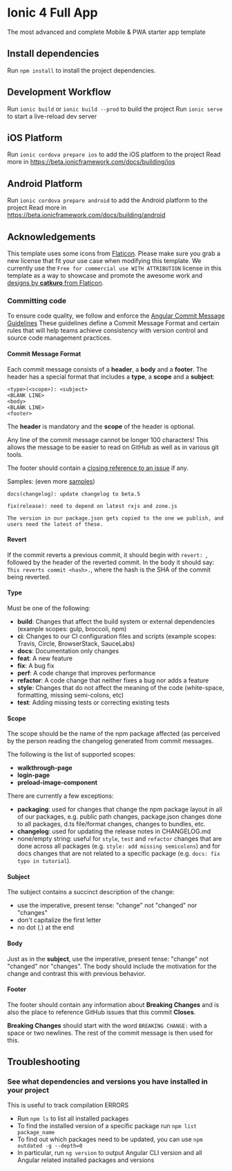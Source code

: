 # Ionic 4 Full App
The most advanced and complete Mobile & PWA starter app template

## Install dependencies
Run `npm install` to install the project dependencies.

## Development Workflow
Run `ionic build` or `ionic build --prod` to build the project
Run `ionic serve` to start a live-reload dev server

## iOS Platform
Run `ionic cordova prepare ios` to add the iOS platform to the project
Read more in https://beta.ionicframework.com/docs/building/ios

## Android Platform
Run `ionic cordova prepare android` to add the Android platform to the project
Read more in https://beta.ionicframework.com/docs/building/android

## Acknowledgements
This template uses some icons from [Flaticon](https://www.flaticon.com/). Please make sure you grab a new license that fit your use case when modifying this template.
We currently use the `Free for commercial use WITH ATTRIBUTION` license in this template as a way to showcase and promote the awesome work and [designs by **catkuro** from Flaticon](https://www.flaticon.com/packs/home-decor).

### Committing code
To ensure code quality, we follow and enforce the [Angular Commit Message Guidelines](https://github.com/angular/angular/blob/master/CONTRIBUTING.md#-commit-message-guidelines)
These guidelines define a Commit Message Format and certain rules that will help teams achieve consistency with version control and source code management practices.

#### Commit Message Format
Each commit message consists of a **header**, a **body** and a **footer**.  The header has a special
format that includes a **type**, a **scope** and a **subject**:

```
<type>(<scope>): <subject>
<BLANK LINE>
<body>
<BLANK LINE>
<footer>
```

The **header** is mandatory and the **scope** of the header is optional.

Any line of the commit message cannot be longer 100 characters! This allows the message to be easier
to read on GitHub as well as in various git tools.

The footer should contain a [closing reference to an issue](https://help.github.com/articles/closing-issues-via-commit-messages/) if any.

Samples: (even more [samples](https://github.com/angular/angular/commits/master))

```
docs(changelog): update changelog to beta.5
```
```
fix(release): need to depend on latest rxjs and zone.js

The version in our package.json gets copied to the one we publish, and users need the latest of these.
```

#### Revert
If the commit reverts a previous commit, it should begin with `revert: `, followed by the header of the reverted commit. In the body it should say: `This reverts commit <hash>.`, where the hash is the SHA of the commit being reverted.

#### Type
Must be one of the following:

* **build**: Changes that affect the build system or external dependencies (example scopes: gulp, broccoli, npm)
* **ci**: Changes to our CI configuration files and scripts (example scopes: Travis, Circle, BrowserStack, SauceLabs)
* **docs**: Documentation only changes
* **feat**: A new feature
* **fix**: A bug fix
* **perf**: A code change that improves performance
* **refactor**: A code change that neither fixes a bug nor adds a feature
* **style**: Changes that do not affect the meaning of the code (white-space, formatting, missing semi-colons, etc)
* **test**: Adding missing tests or correcting existing tests

#### Scope
The scope should be the name of the npm package affected (as perceived by the person reading the changelog generated from commit messages.

The following is the list of supported scopes:

* **walkthrough-page**
* **login-page**
* **preload-image-component**

There are currently a few exceptions:

* **packaging**: used for changes that change the npm package layout in all of our packages, e.g.
  public path changes, package.json changes done to all packages, d.ts file/format changes, changes
  to bundles, etc.
* **changelog**: used for updating the release notes in CHANGELOG.md
* none/empty string: useful for `style`, `test` and `refactor` changes that are done across all
  packages (e.g. `style: add missing semicolons`) and for docs changes that are not related to a
  specific package (e.g. `docs: fix typo in tutorial`).

#### Subject
The subject contains a succinct description of the change:

* use the imperative, present tense: "change" not "changed" nor "changes"
* don't capitalize the first letter
* no dot (.) at the end

#### Body
Just as in the **subject**, use the imperative, present tense: "change" not "changed" nor "changes".
The body should include the motivation for the change and contrast this with previous behavior.

#### Footer
The footer should contain any information about **Breaking Changes** and is also the place to
reference GitHub issues that this commit **Closes**.

**Breaking Changes** should start with the word `BREAKING CHANGE:` with a space or two newlines. The rest of the commit message is then used for this.


## Troubleshooting
### See what dependencies and versions you have installed in your project
This is useful to track compilation ERRORS

- Run `npm ls` to list all installed packages
- To find the installed version of a specific package run `npm list package_name`
- To find out which packages need to be updated, you can use `npm outdated -g --depth=0`
- In particular, run `ng version` to output Angular CLI version and all Angular related installed packages and versions
